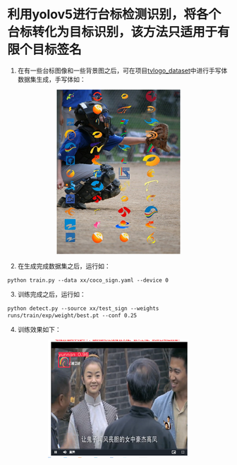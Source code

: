 # 利用yolov5进行台标检测识别，将各个台标转化为目标识别，该方法只适用于有限个目标签名
1. 在有一些台标图像和一些背景图之后，可在项目[tvlogo_dataset](https://github.com/JiangHejun/tvlogo_dataset)中进行手写体数据集生成，手写体如：
<p align="center">
    <img src="./images/dataset.jpg" width="280"\>
</p>

2. 在生成完成数据集之后，运行如：
```
python train.py --data xx/coco_sign.yaml --device 0
```

3. 训练完成之后，运行如：
```
python detect.py --source xx/test_sign --weights runs/train/exp/weight/best.pt --conf 0.25
```

4. 训练效果如下：
<p align="center">
    <img src="./images/detect.png" width="320"\>
</p>